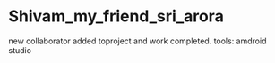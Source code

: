 # Shivam_my_friend_sri_arora
new collaborator added toproject and work completed.
tools: amdroid studio
